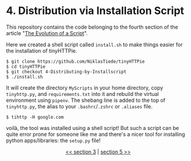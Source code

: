 # 4. Distribution via Installation Script

This repository contains the code belonging to the fourth section of the article "[The Evolution of a Script](https://the-coding-lab.com/posts/the-evolution-of-a-script/)".

Here we created a shell script called `install.sh` to make things easier for the installation of tinyHTTPie.

```
$ git clone https://github.com/NiklasTiede/tinyHTTPie
$ cd tinyHTTPie
$ git checkout 4-Distributing-by-Installscript
$ ./install.sh
```

It will create the directory `MyScripts` in your home directory, copy `tinyhttp.py`, and `requirements.txt` into it and rebuild the virtual environment using `pipenv`. The shebang line is added to the top of `tinyhttp.py`, the alias to your `.bashrc`/`.zshrc` or `.aliases` file.

```
$ tihttp -H google.com
```

voilà, the tool was installed using a shell script! But such a script can be quite error prone for someone like me and there's a nicer tool for installing python apps/libraries: the `setup.py` file!

<div>
<p align="center"><a href="https://github.com/NiklasTiede/tinyHTTPie/tree/3-Argparse-Module"><< section 3</a> | <a href="https://github.com/NiklasTiede/tinyHTTPie/tree/5-Distributing-by-Setup-File">section 5 >></a> </p>
</div>
